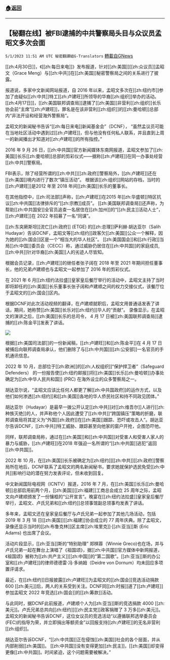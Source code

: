 ###  [:house:返回](README.md)
---


## 【秘翻在线】被FBI逮捕的中共警察局头目与众议员孟昭文多次会面
`5/1/2023 11:51 AM UTC 秘密翻譯組G-Translators` [轉載自GNews](https://gnews.org/articles/1266325)

[[zh:4月30日]]，《[[zh:每日来电]]》发布报道，针对[[zh:美国]][[zh:众议员]]孟昭文（Grace Meng）与[[zh:中共]]在[[zh:美国]]秘密警察局之间的关系进行了披露。

报道说，多家中文新闻网站报道，自 2016 年以来，孟昭文多次在[[zh:纽约市]]参加了由疑似[[zh:中共]]特工[[zh:卢建旺]]所领导的华裔[[zh:组织]]举办的活动。 [[zh:4月17日]]，[[zh:美国联邦调查局]]逮捕了[[zh:美国]]非营利[[zh:组织]]长乐协会前“主席”[[zh:卢建旺]]，罪名是在该非营利[[zh:组织]]的[[zh:曼哈顿]]总部内“非法开设和经营海外警察局”。

孟昭文的新闻秘书告诉“[[zh:每日来电]]新闻基金会”（DCNF）， “虽然孟议员可能在当地社区活动中遇到过[[zh:卢建旺]]，但与他没有任何私人联系，并且直到上周一的新闻播出才知道对[[zh:卢建旺]]的所有指控。”

2016 年 9 月 26 日，[[zh:中共国]]官方新闻媒体东南网报道，孟昭文参加了[[zh:美国]]长乐[[zh:曼哈顿]]总部的剪彩仪式——据称[[zh:卢建旺]]在同一办事处经营[[zh:中共]]警察局。

FBI表示，除了经营所谓的[[zh:中共]][[zh:政府]]警察局外，[[zh:卢建旺]]还在[[zh:美国]]境内进行了数次“镇压活动”。 根据该[[zh:组织]]网站的存档，当时的[[zh:卢建旺]]是2012 年至 2018 年间[[zh:美国]]长乐的董事长。

在其他指控中，[[zh:司法部]]声称，[[zh:卢建旺]]在2015 年[[zh:华盛顿]]特区抗议[[zh:中共国]]法律排斥的“[[zh:宗教]]成员”。 [[zh:美国联邦调查局]]还声称，为帮助[[zh:中共国安]]全官员追查一名居住在[[zh:加州]]的“[[zh:民主]]活动人士”，[[zh:卢建旺]]在 2022 年招募了一名“同谋”。

[[zh:东突厥斯坦]]流亡[[zh:政府]] (ETGE) 的[[zh:总理]]萨利赫·胡达亚尔（Salih Hudayar）告诉DCNF，孟昭文等[[zh:纽约]]政客欠[[zh:美国]]公众一个解释，因为她的[[zh:国会]]区是一个“相当大的华人社区”。 [[zh:美国国会]]和[[zh:行政]]当局[[zh:中国]]委员会（CECC）称，通过威胁仍居住在[[zh:中共国]]的家庭成员,[[zh:中共]]针对华裔[[zh:美国]]人的劣迹人尽皆知。

根据会员记录，[[zh:卢建旺]]的继任者张子阔在 2018 年至 2021 年期间担任董事长，他的兄弟卢建顺也与孟昭文一起参加了 2016 年的剪彩仪式。

在 2021 年 6 月[[zh:纽约法拉盛]]皇家皇后餐厅举行的活动中，孟昭文主持了当时即将卸任的[[zh:美国]]长乐董事长张子阔和卢建顺之间的权力交接仪式，该餐厅位于孟昭文的[[zh:国会]]区内。

根据DCNF对此次活动视频的翻译，在卢建顺就职后，孟昭文用普通话发表了讲话，期间，她称赞[[zh:美国]]长乐对[[zh:纽约]]华人的“贡献”。 录像显示，在孟昭文的演讲之后，[[zh:美国]]长乐的总司令， 4 月 17 日被[[zh:美国联邦调查局]]逮捕的[[zh:陈金平]]发表了讲话。



![](https://i.imgur.com/vIXkkF1.png)



根据[[zh:美国司法部]]的一份新闻稿，[[zh:卢建旺]]和[[zh:陈金平]]在 4 月 17 日被捕后向联邦调查局承认，他们删除了与[[zh:中共国]][[zh:公安部]]一名官员的手机通讯信息。

2022 年 10 月，总部位于[[zh:欧洲]]的[[zh:人权组织]]“保护捍卫者”（Safeguard Defenders） 的一份报告使[[zh:纽约邮报]]将[[zh:美国]]长乐[[zh:曼哈顿]]办事处确定为[[zh:中华人民共和国]] (PRC) 在海外设立的众多警察局之一。

胡达亚尔说，“孟昭文应该比任何人都更了解[[zh:中共国政府]]的运作方式，以及他们如何渗透[[zh:纽约]]和[[zh:美国]]各地的华人侨民社区和持不同政见团体。”

胡达亚尔（Hudayar）是最早一拨公开认定[[zh:中共]]对[[zh:维吾尔]]人进行[[zh:种族灭绝]]的人，并声称他个人因此遭受了[[zh:中共]]“跨国镇压”策略的折磨，联邦调查局将其定义为“外国[[zh:政府]]在[[zh:美国]]跟踪、恐吓或攻击人”。胡达亚尔告诉DCNF，[[zh:中共]]特工威胁、跟踪甚至向他家的窗户开抢，企图恐吓他。

同样，联邦调查局称，通过在[[zh:美国]]和[[zh:中共国]]对受害人和受害人家人的暴力与威胁，[[zh:卢建旺]]在2018 年强迫一名所谓的“[[zh:中共国]]逃犯”返回[[zh:中共国]]。

2022 年 10 月，在[[zh:美国]]长乐被确定为[[zh:纽约]][[zh:中共]][[zh:政府]]警察局所在地后，DCNF联系了孟昭文的两名新闻秘书，要求她就保护选民免受[[zh:中共]]影响行动的潜在努力发表评论，但未收到回复。

中文新闻国际电视网（ICNTV）报道，2016 年 7 月，在[[zh:美国]]长乐[[zh:曼哈顿]]总部启用前两个月，[[zh:美国]][[zh:福建]]工商总会成立 25 周年之际，孟昭文向卢建顺颁发了一份镶框的“公开宣言”。晚宴在[[zh:纽约法拉盛]]皇家皇后餐厅举行，孟昭文、卢氏兄弟和[[zh:纽约]]总领事馆副总领事均发表了讲话。

多年来，孟昭文还在皇家皇后餐厅与卢氏兄弟一起参加了其他几场活动，包括2019 年 3 月 18 日[[zh:美国]][[zh:福建]]协会成立的 77 周年庆典。除了孟昭文，录像还显示当时的[[zh:布鲁克林]]区主席[[zh:埃里克]]·[[zh:亚当]]斯 (Eric Adams) 也出席了会议。

活动片段显示，[[zh:亚当]]斯的“特别助理” 郑棋蓉（Winnie Greco)也在场，并与卢氏兄弟一起在舞台上演唱了《祖国颂》，据[[zh:中共国]]官方媒体中新网报道，《祖国颂》被称为[[zh:共产主义]][[zh:中国]]的“第二国歌”。[[zh:亚当]]斯的办公室和[[zh:卢建旺]]的律师德德雷·冯·多纳姆（Deidre von Dornum）均未回应多项置评请求。

最近，在[[zh:纽约]]日报披露[[zh:卢建旺]]为孟昭文的[[zh:国会]]竞选活动捐款 600 [[zh:美元]]后，两人的关系受到关注。DCNF同[[zh:时报]]道了[[zh:卢建旺]]参加孟昭文 2022 年竞选[[zh:国会]]的[[zh:筹款]]活动。

与此同时，据DCNF此前报道，卢建顺个人为[[zh:亚当]]斯的竞选捐款 4000 [[zh:美元]]。卢氏兄弟总共向[[zh:纽约]][[zh:民主党]]政客捐赠了 3 万多[[zh:美元]]。孟昭文的新闻秘书告诉DCNF，这位女议员的竞选活动“以遵循联邦选举委员会 (FEC)的指导为荣，并立即捐出等额资金”以回报支持[[zh:卢建旺]]的无名非营利[[zh:组织]]。

胡达亚尔告诉DCNF，“[[zh:中共国]]正在侵蚀[[zh:美国]]社会的各个层面，并从内部削弱[[zh:美国]]。 [[zh:中共国]]没有变得更加[[zh:民主]]，[[zh:美国]]却变得更像[[zh:中共国]]。时间紧迫，这个问题需要被解决。”

